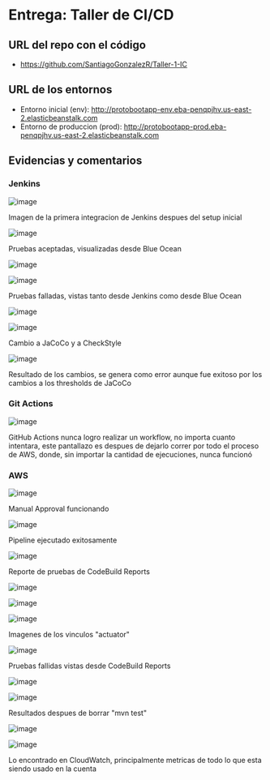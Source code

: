 # Entrega: Taller de CI/CD

## URL del repo con el código

- https://github.com/SantiagoGonzalezR/Taller-1-IC

## URL de los entornos

- Entorno inicial (env): http://protobootapp-env.eba-penqpjhv.us-east-2.elasticbeanstalk.com
- Entorno de produccion (prod): http://protobootapp-prod.eba-penqpjhv.us-east-2.elasticbeanstalk.com

## Evidencias y comentarios

### Jenkins

![image](https://github.com/user-attachments/assets/9a2d1bfd-52bd-490a-bdf8-8c32cd6bead3)

Imagen de la primera integracion de Jenkins despues del setup inicial

![image](https://github.com/user-attachments/assets/bbd30a43-6ca9-4c22-8dcd-a8cbb0c7d0ab)

Pruebas aceptadas, visualizadas desde Blue Ocean

![image](https://github.com/user-attachments/assets/22895bb6-513e-450e-b5b1-e49c237c4e9a)

![image](https://github.com/user-attachments/assets/87059c52-44f1-4873-9aba-50e128b1d520)

Pruebas falladas, vistas tanto desde Jenkins como desde Blue Ocean

![image](https://github.com/user-attachments/assets/956f8fb4-7ad8-4497-b4a6-da00e03436d4)

![image](https://github.com/user-attachments/assets/d2ddea06-8fcb-4141-b7b1-6f8a6a38a9ce)

Cambio a JaCoCo y a CheckStyle

![image](https://github.com/user-attachments/assets/dbc5e825-b3ca-4e05-a398-bdf165543726)

Resultado de los cambios, se genera como error aunque fue exitoso por los cambios a los thresholds de JaCoCo

### Git Actions

![image](https://github.com/user-attachments/assets/1b7a8ee4-dfa4-4610-9ec2-b5d2822fac6d)

GitHub Actions nunca logro realizar un workflow, no importa cuanto intentara, este pantallazo es despues de dejarlo correr por todo el proceso de AWS, donde, sin importar la cantidad de ejecuciones, nunca funcionó

### AWS

![image](https://github.com/user-attachments/assets/eb7dca26-696a-47d0-b7be-b47755f5a616)

Manual Approval funcionando

![image](https://github.com/user-attachments/assets/9fd6554f-1b7f-486f-b6d0-f35dfa755f51)

Pipeline ejecutado exitosamente

![image](https://github.com/user-attachments/assets/c32af14d-d57c-4a2b-a326-20f9d4a52d63)

Reporte de pruebas de CodeBuild Reports

![image](https://github.com/user-attachments/assets/b438ec12-d821-4c8a-a924-172d9051e53b)

![image](https://github.com/user-attachments/assets/f75e9aec-357b-4514-9199-20c8c6fe5668)

![image](https://github.com/user-attachments/assets/6b454e56-c661-4775-ba44-f28f2fe471ea)

Imagenes de los vinculos "actuator"

![image](https://github.com/user-attachments/assets/a2f15d0a-0aa2-42ca-ab94-942ae581bdec)

Pruebas fallidas vistas desde CodeBuild Reports

![image](https://github.com/user-attachments/assets/11804a19-0fb2-494e-8a97-09d3c9c5188c)

![image](https://github.com/user-attachments/assets/6d03a898-418d-401b-bec9-1039e0ea8933)

Resultados despues de borrar "mvn test"

![image](https://github.com/user-attachments/assets/81ff419b-8e62-493f-a2ff-9fdd45a00811)

![image](https://github.com/user-attachments/assets/c6a03aa1-e4d0-457a-9760-2c9d4e0580be)

Lo encontrado en CloudWatch, principalmente metricas de todo lo que esta siendo usado en la cuenta
